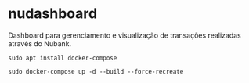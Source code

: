 # nudashboard
Dashboard para gerenciamento e visualização de transações realizadas através do Nubank.

``sudo apt install docker-compose``

``sudo docker-compose up -d --build --force-recreate``

